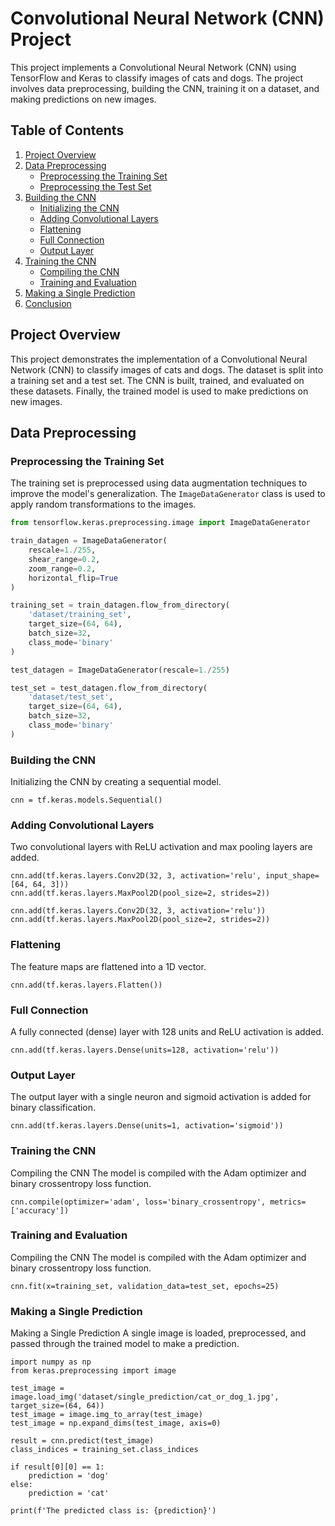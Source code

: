 # Convolutional Neural Network (CNN) Project

This project implements a Convolutional Neural Network (CNN) using TensorFlow and Keras to classify images of cats and dogs. The project involves data preprocessing, building the CNN, training it on a dataset, and making predictions on new images.

## Table of Contents

1. [Project Overview](#project-overview)
2. [Data Preprocessing](#data-preprocessing)
   - [Preprocessing the Training Set](#preprocessing-the-training-set)
   - [Preprocessing the Test Set](#preprocessing-the-test-set)
3. [Building the CNN](#building-the-cnn)
   - [Initializing the CNN](#initializing-the-cnn)
   - [Adding Convolutional Layers](#adding-convolutional-layers)
   - [Flattening](#flattening)
   - [Full Connection](#full-connection)
   - [Output Layer](#output-layer)
4. [Training the CNN](#training-the-cnn)
   - [Compiling the CNN](#compiling-the-cnn)
   - [Training and Evaluation](#training-and-evaluation)
5. [Making a Single Prediction](#making-a-single-prediction)
6. [Conclusion](#conclusion)

## Project Overview

This project demonstrates the implementation of a Convolutional Neural Network (CNN) to classify images of cats and dogs. The dataset is split into a training set and a test set. The CNN is built, trained, and evaluated on these datasets. Finally, the trained model is used to make predictions on new images.

## Data Preprocessing

### Preprocessing the Training Set

The training set is preprocessed using data augmentation techniques to improve the model's generalization. The `ImageDataGenerator` class is used to apply random transformations to the images.

```python
from tensorflow.keras.preprocessing.image import ImageDataGenerator

train_datagen = ImageDataGenerator(
    rescale=1./255,
    shear_range=0.2,
    zoom_range=0.2,
    horizontal_flip=True
)

training_set = train_datagen.flow_from_directory(
    'dataset/training_set',
    target_size=(64, 64),
    batch_size=32,
    class_mode='binary'
)

test_datagen = ImageDataGenerator(rescale=1./255)

test_set = test_datagen.flow_from_directory(
    'dataset/test_set',
    target_size=(64, 64),
    batch_size=32,
    class_mode='binary'
)
```
### Building the CNN
Initializing the CNN by creating a sequential model.
```
cnn = tf.keras.models.Sequential()
```

### Adding Convolutional Layers
Two convolutional layers with ReLU activation and max pooling layers are added.
```
cnn.add(tf.keras.layers.Conv2D(32, 3, activation='relu', input_shape=[64, 64, 3]))
cnn.add(tf.keras.layers.MaxPool2D(pool_size=2, strides=2))

cnn.add(tf.keras.layers.Conv2D(32, 3, activation='relu'))
cnn.add(tf.keras.layers.MaxPool2D(pool_size=2, strides=2))
```

### Flattening
The feature maps are flattened into a 1D vector.
```
cnn.add(tf.keras.layers.Flatten())
```

### Full Connection
A fully connected (dense) layer with 128 units and ReLU activation is added.
```
cnn.add(tf.keras.layers.Dense(units=128, activation='relu'))
```
### Output Layer
The output layer with a single neuron and sigmoid activation is added for binary classification.
```
cnn.add(tf.keras.layers.Dense(units=1, activation='sigmoid'))
```

### Training the CNN
Compiling the CNN
The model is compiled with the Adam optimizer and binary crossentropy loss function.
```
cnn.compile(optimizer='adam', loss='binary_crossentropy', metrics=['accuracy'])
```

### Training and Evaluation
Compiling the CNN
The model is compiled with the Adam optimizer and binary crossentropy loss function.
```
cnn.fit(x=training_set, validation_data=test_set, epochs=25)
```

### Making a Single Prediction
Making a Single Prediction
A single image is loaded, preprocessed, and passed through the trained model to make a prediction.
```
import numpy as np
from keras.preprocessing import image

test_image = image.load_img('dataset/single_prediction/cat_or_dog_1.jpg', target_size=(64, 64))
test_image = image.img_to_array(test_image)
test_image = np.expand_dims(test_image, axis=0)

result = cnn.predict(test_image)
class_indices = training_set.class_indices

if result[0][0] == 1:
    prediction = 'dog'
else:
    prediction = 'cat'

print(f'The predicted class is: {prediction}')
```


